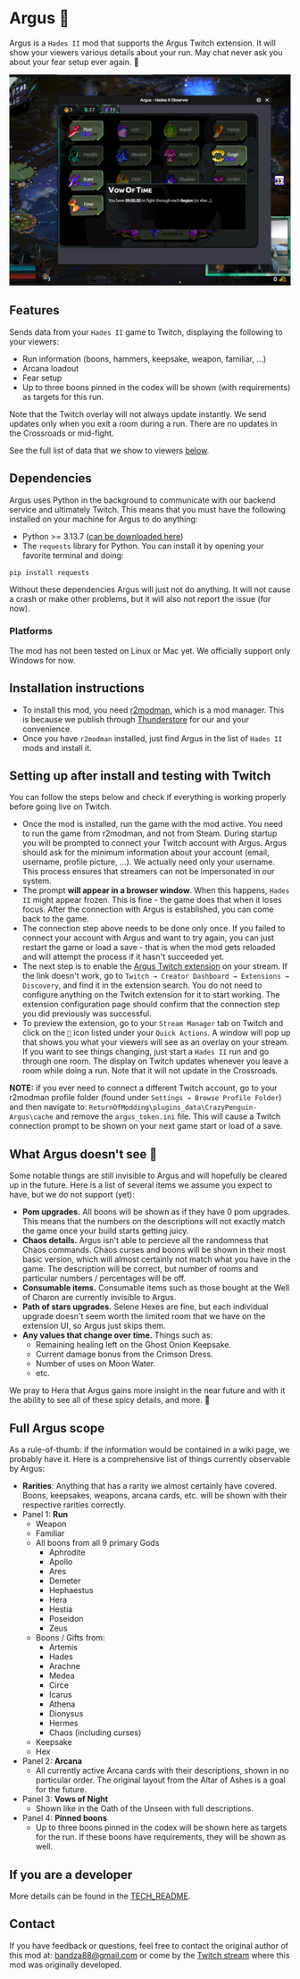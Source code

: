 # Argus 👀

Argus is a `Hades II` mod that supports the Argus Twitch extension. It will show your viewers various details about your run. May chat never ask you about your fear setup ever again. 🎉

![Argus Screenshot](https://raw.githubusercontent.com/bmilojkovic/argus-h2-mod/refs/heads/main/argus-screenshot.png)

## Features

Sends data from your `Hades II` game to Twitch, displaying the following to your viewers:

- Run information (boons, hammers, keepsake, weapon, familiar, ...)
- Arcana loadout
- Fear setup
- Up to three boons pinned in the codex will be shown (with requirements) as targets for this run.

Note that the Twitch overlay will not always update instantly. We send updates only when you exit a room during a run. There are no updates in the Crossroads or mid-fight.

See the full list of data that we show to viewers [below](#full-argus-scope).

## Dependencies

Argus uses Python in the background to communicate with our backend service and ultimately Twitch. This means that you must have the following installed on your machine for Argus to do anything:

- Python >= 3.13.7 ([can be downloaded here](https://www.python.org/downloads/))
- The `requests` library for Python. You can install it by opening your favorite terminal and doing:

```
pip install requests
```

Without these dependencies Argus will just not do anything. It will not cause a crash or make other problems, but it will also not report the issue (for now).

### Platforms

The mod has not been tested on Linux or Mac yet. We officially support only Windows for now.

## Installation instructions

- To install this mod, you need [r2modman](https://thunderstore.io/package/ebkr/r2modman/), which is a mod manager. This is because we publish through [Thunderstore](https://thunderstore.io/) for our and your convenience.
- Once you have `r2modman` installed, just find Argus in the list of `Hades II` mods and install it.

## Setting up after install and testing with Twitch

You can follow the steps below and check if everything is working properly before going live on Twitch.

- Once the mod is installed, run the game with the mod active. You need to run the game from r2modman, and not from Steam. During startup you will be prompted to connect your Twitch account with Argus. Argus should ask for the minimum information about your account (email, username, profile picture, ...). We actually need only your username. This process ensures that streamers can not be impersonated in our system.
- The prompt **will appear in a browser window**. When this happens, `Hades II` might appear frozen. This is fine - the game does that when it loses focus. After the connection with Argus is established, you can come back to the game.
- The connection step above needs to be done only once. If you failed to connect your account with Argus and want to try again, you can just restart the game or load a save - that is when the mod gets reloaded and will attempt the process if it hasn't succeeded yet.
- The next step is to enable the [Argus Twitch extension](https://dashboard.twitch.tv/extensions/sl19e3aebmadlewzt7mxfv3j3llwwv) on your stream. If the link doesn't work, go to `Twitch → Creator Dashboard → Extensions → Discovery`, and find it in the extension search. You do not need to configure anything on the Twitch extension for it to start working. The extension configuration page should confirm that the connection step you did previously was successful.
- To preview the extension, go to your `Stream Manager` tab on Twitch and click on the `👀` icon listed under your `Quick Actions`. A window will pop up that shows you what your viewers will see as an overlay on your stream. If you want to see things changing, just start a `Hades II` run and go through one room. The display on Twitch updates whenever you leave a room while doing a run. Note that it will not update in the Crossroads.

**NOTE:** if you ever need to connect a different Twitch account, go to your r2modman profile folder (found under `Settings → Browse Profile Folder`) and then navigate to: `ReturnOfModding\plugins_data\CrazyPenguin-Argus\cache` and remove the `argus_token.ini` file. This will cause a Twitch connection prompt to be shown on your next game start or load of a save.

## What Argus doesn't see 🙈

Some notable things are still invisible to Argus and will hopefully be cleared up in the future. Here is a list of several items we assume you expect to have, but we do not support (yet):

- **Pom upgrades.** All boons will be shown as if they have 0 pom upgrades. This means that the numbers on the descriptions will not exactly match the game once your build starts getting juicy.
- **Chaos details.** Argus isn't able to percieve all the randomness that Chaos commands. Chaos curses and boons will be shown in their most basic version, which will almost certainly not match what you have in the game. The description will be correct, but number of rooms and particular numbers / percentages will be off.
- **Consumable items.** Consumable items such as those bought at the Well of Charon are currently invisible to Argus.
- **Path of stars upgrades.** Selene Hexes are fine, but each individual upgrade doesn't seem worth the limited room that we have on the extension UI, so Argus just skips them.
- **Any values that change over time.** Things such as:
  - Remaining healing left on the Ghost Onion Keepsake.
  - Current damage bonus from the Crimson Dress.
  - Number of uses on Moon Water.
  - etc.

We pray to Hera that Argus gains more insight in the near future and with it the ability to see all of these spicy details, and more. 🙏

## Full Argus scope

As a rule-of-thumb: if the information would be contained in a wiki page, we probably have it. Here is a comprehensive list of things currently observable by Argus:

- **Rarities**: Anything that has a rarity we almost certainly have covered. Boons, keepsakes, weapons, arcana cards, etc. will be shown with their respective rarities correctly.
- Panel 1: **Run**
  - Weapon
  - Familiar
  - All boons from all 9 primary Gods
    - Aphrodite
    - Apollo
    - Ares
    - Demeter
    - Hephaestus
    - Hera
    - Hestia
    - Poseidon
    - Zeus
  - Boons / Gifts from:
    - Artemis
    - Hades
    - Arachne
    - Medea
    - Circe
    - Icarus
    - Athena
    - Dionysus
    - Hermes
    - Chaos (including curses)
  - Keepsake
  - Hex
- Panel 2: **Arcana**
  - All currently active Arcana cards with their descriptions, shown in no particular order. The original layout from the Altar of Ashes is a goal for the future.
- Panel 3: **Vows of Night**
  - Shown like in the Oath of the Unseen with full descriptions.
- Panel 4: **Pinned boons**
  - Up to three boons pinned in the codex will be shown here as targets for the run. If these boons have requirements, they will be shown as well.

## If you are a developer

More details can be found in the [TECH_README](doc/TECH_README.md).

## Contact

If you have feedback or questions, feel free to contact the original author of this mod at: bandza88@gmail.com or come by the [Twitch stream](https://www.twitch.tv/crazy__penguin) where this mod was originally developed.
